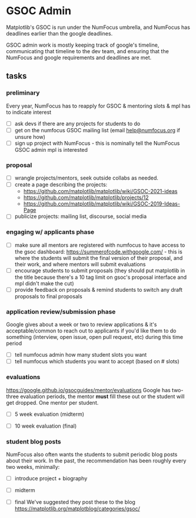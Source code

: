 # GSOC Admin
Matplotlib's GSOC is run under the NumFocus umbrella, and NumFocus has deadlines earlier than the google deadlines. 

GSOC admin work is mostly keeping track of google's timeline, communicating that timeline to the dev team, and ensuring that the NumFocus and google requirements and deadlines are met. 

## tasks
### preliminary
Every year, NumFocus has to reapply for GSOC & mentoring slots & mpl has to indicate interest
- [ ] ask devs if there are any projects for students to do
- [ ] get on the numfocus GSOC mailing list (email help@numfocus.org if unsure how)
- [ ] sign up project with NumFocus - this is nominally tell the NumFocus GSOC admin mpl is interested

### proposal  
- [ ] wrangle projects/mentors, seek outside collabs as needed.
- [ ] create a page describing the projects:
    * https://github.com/matplotlib/matplotlib/wiki/GSOC-2021-ideas
    * https://github.com/matplotlib/matplotlib/projects/12
    * https://github.com/matplotlib/matplotlib/wiki/GSOC-2019-Ideas-Page
- [ ] publicize projects: mailing list, discourse, social media

### engaging w/ applicants phase
- [ ] make sure all mentors are registered with numfocus to have access to the gsoc dashboard: https://summerofcode.withgoogle.com/ - this is where the students will submit the final version of their proposal, and their work, and where mentors will submit evaluations 
- [ ] encourage students to submit proposals (they should put matplotlib in the title because there's a 10 tag limit on gsoc's proposal interface and mpl didn't make the cut)
- [ ] provide feedback on proposals & remind students to switch any draft proposals to final proposals

### application review/submission phase
Google gives about a week or two to review applications & it's acceptable/common to reach out to applicants if you'd like them to do something (interview, open issue, open pull request, etc) during this time period
- [ ] tell numfocus admin how many student slots you want
- [ ] tell numfocus which students you want to accept (based on # slots)

### evaluations
https://google.github.io/gsocguides/mentor/evaluations
Google has two-three evaluation periods, the mentor **must** fill these out or the student will get dropped. One mentor per student. 
- [ ] 5 week evaluation (midterm)
- [ ] 10 week evaluation (final)


### student blog posts
NumFocus also often wants the students to submit periodic blog posts about their work. In the past, the recommendation has been roughly every two weeks, minimally:
- [ ] introduce project + biography
- [ ] midterm 
- [ ] final 
We've suggested they post these to the blog https://matplotlib.org/matplotblog/categories/gsoc/
    